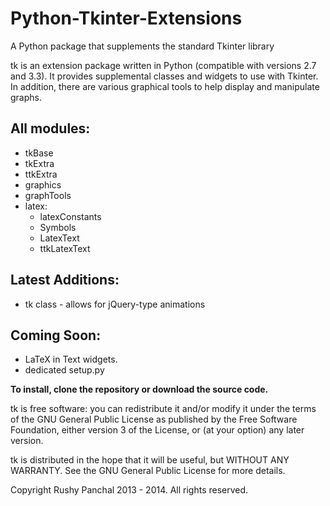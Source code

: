 Python-Tkinter-Extensions
=========================

A Python package that supplements the standard Tkinter library

tk is an extension package written in Python (compatible with versions 2.7 and 3.3).
It provides supplemental classes and widgets to use with Tkinter.
In addition, there are various graphical tools to help display and manipulate graphs.

All modules:
----------------
* tkBase
* tkExtra
* ttkExtra
* graphics
* graphTools
* latex:
	* latexConstants
	* Symbols
	* LatexText
	* ttkLatexText

Latest Additions:
----------------------
* tk class - allows for jQuery-type animations

Coming Soon:
------------------
* LaTeX in Text widgets.
* dedicated setup.py

**To install, clone the repository or download the source code.**

tk is free software: you can redistribute it and/or modify
it under the terms of the GNU General Public License as published by
the Free Software Foundation, either version 3 of the License, or
(at your option) any later version.

tk is distributed in the hope that it will be useful,
but WITHOUT ANY WARRANTY. See the
GNU General Public License for more details.

Copyright Rushy Panchal 2013 - 2014. All rights reserved.
